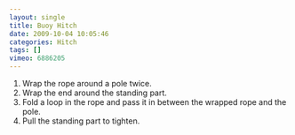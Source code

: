 ```yaml
---
layout: single
title: Buoy Hitch
date: 2009-10-04 10:05:46
categories: Hitch
tags: []
vimeo: 6886205
---
```


1. Wrap the rope around a pole twice.
1. Wrap the end around the standing part.
1. Fold a loop in the rope and pass it in between the wrapped rope and the pole.
1. Pull the standing part to tighten.

